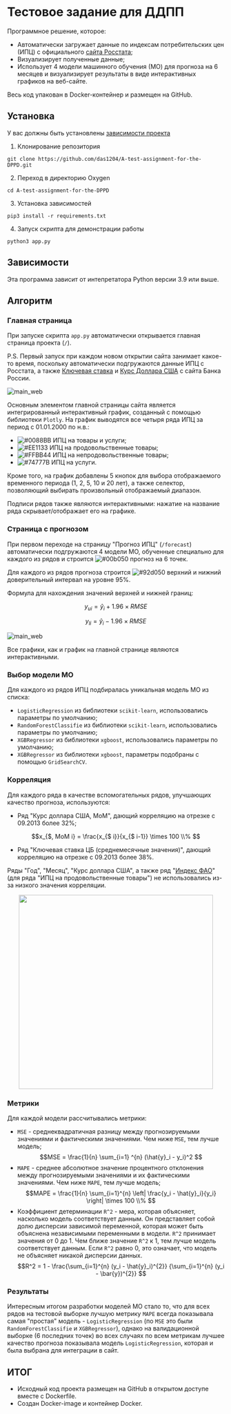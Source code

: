 # Тестовое задание для ДДПП
Программное решение, которое:
* Автоматически загружает данные по индексам потребительских цен (ИПЦ) с официального [сайта Росстата](https://rosstat.gov.ru/statistics/price#);
* Визуализирует полученные данные;
* Использует 4 модели машинного обучения (МО) для прогноза на 6 месяцев и визуализирует результаты в виде интерактивных графиков на веб-сайте.

Весь код упакован в Docker-контейнер и размещен на GitHub.
<!-- описание репозитория -->

<!--Блок информации о репозитории в бейджах-->

<!--Установка-->
## Установка
У вас должны быть установлены [зависимости проекта](https://github.com/das1204/A-test-assignment-for-the-DPPD#зависимости)

1. Клонирование репозитория 

```git clone https://github.com/das1204/A-test-assignment-for-the-DPPD.git```

2. Переход в директорию Oxygen

```cd A-test-assignment-for-the-DPPD```

3. Установка зависимостей

```pip3 install -r requirements.txt```

4. Запуск скрипта для демонстрации работы

```python3 app.py```


<!--зависимости-->
## Зависимости
Эта программа зависит от интепретатора Python версии 3.9 или выше.

<!--Логика работы-->
## Алгоритм

### Главная страница

При запуске скрипта ```app.py``` автоматически открывается главная страница проекта (```/```).

P.S. Первый запуск при каждом новом открытии сайта занимает какое-то время, поскольку автоматически подгружаются данные ИПЦ с Росстата, а также [Ключевая ставка](https://cbr.ru/hd_base/KeyRate/?UniDbQuery.Posted=True) и [Курс Доллара США](https://cbr.ru/currency_base/dynamics/?UniDbQuery.Posted=True&UniDbQuery.so=0&UniDbQuery.mode=1&UniDbQuery.date_req1=&UniDbQuery.date_req2=&UniDbQuery.VAL_NM_RQ=R01235) с сайта Банка России.

![main_web](./img/main_web.png)

Основным элементом главной страницы сайта является интегрированный интерактивный график, созданный с помощью библиотеки ```Plotly```.
На график выводятся все четыря ряда ИПЦ за период с 01.01.2000 по н.в.:
* ![#0088BB](https://placehold.co/15x15/0088BB/0088BB.png) ИПЦ на товары и услуги;
* ![#EE1133](https://placehold.co/15x15/EE1133/EE1133.png) ИПЦ на продовольственные товары;
* ![#FFBB44](https://placehold.co/15x15/FFBB44/FFBB44.png) ИПЦ на непродовольственные товары;
* ![#74777B](https://placehold.co/15x15/74777B/74777B.png) ИПЦ на услуги.

Кроме того, на график добавлены 5 кнопок для выбора отображаемого временного периода (1, 2, 5, 10 и 20 лет), а также селектор, позволяющий выбирать произвольный отображаемый диапазон.

Подписи рядов также являются интерактивными: нажатие на название ряда скрывает/отображает его на графике.

### Страница с прогнозом

При первом переходе на страницу "Прогноз ИПЦ" (```/forecast```) автоматически подгружаются 4 модели МО, обученные специально для каждого из рядов и строится ![#00b050](https://placehold.co/15x15/00b050/00b050.png) прогноз на 6 точек.

Для каждого из рядов прогноза строится ![#92d050](https://placehold.co/15x15/92d050/92d050.png) верхний и нижний доверительный интервал на уровне 95%.

Формула для нахождения значений верхней и нижней границ:

$$y_{ui} = \hat{y}_i + 1.96 \times RMSE $$

$$y_{li} = \hat{y}_i - 1.96 \times RMSE $$

![main_web](./img/forecast_web.png)

Все графики, как и график на главной странице являются интерактивными.

### Выбор модели МО

Для каждого из рядов ИПЦ подбиралась уникальная модель МО из списка:
<!-- * ```SARIMA``` из библиотеки ```statsmodels```, параметры подобраны с помощью ```GridSearchCV```, -->
* ```LogisticRegression``` из библиотеки ```scikit-learn```, использовались параметры по умолчанию;
* ```RandomForestClassifie``` из библиотеки ```scikit-learn```, использовались параметры по умолчанию;
* ```XGBRegressor``` из библиотеки ```xgboost```, использовались параметры по умолчанию;
* ```XGBRegressor``` из библиотеки ```xgboost```, параметры подобраны с помощью ```GridSearchCV```.

### Корреляция

Для каждого ряда в качестве вспомогательных рядов, улучшающих качество прогноза, используются:
* Ряд "Курс доллара США, MoM", дающий корреляцию на отрезке с 09.2013 более 32%;

$$x_{$, MoM i} = \frac{x_{$ i}}{x_{$ i-1}} \times 100 \\% $$

* Ряд "Ключевая ставка ЦБ (среднемесячные значения)", дающий корреляцию на отрезке с 09.2013 более 38%.

Ряды "Год", "Месяц", "Курс доллара США", а также ряд "[Индекс ФАО](https://www.fao.org/worldfoodsituation/foodpricesindex/ru)" (для ряда "ИПЦ на продовольственные товары") не использовались из-за низкого значения корреляции.

<p align="center">
  <img width="450" height="450" src="./img/corr.jpg">
</p>

### Метрики

Для каждой модели рассчитывались метрики:
* ```MSE``` - среднеквадратичная разницу между прогнозируемыми значениями и фактическими значениями. Чем ниже ```MSE```, тем лучше модель;
$$MSE = \frac{1}{n} \sum_{i=1} ^{n} (\hat{y}_i - y_i)^2 $$
* ```MAPE``` - среднее абсолютное значение процентного отклонения между прогнозируемыми значениями и их фактическими значениями. Чем ниже ```MAPE```, тем лучше модель;
$$MAPE = \frac{1}{n} \sum_{i=1}^{n} \left| \frac{y_i - \hat{y}_i}{y_i} \right| \times 100 \\% $$
* Коэффициент детерминации ```R^2``` - мера, которая объясняет, насколько модель соответствует данным. Он представляет собой долю дисперсии зависимой переменной, которая может быть объяснена независимыми переменными в модели. ```R^2``` принимает значения от 0 до 1. Чем ближе значение ```R^2``` к 1, тем лучше модель соответствует данным. Если ```R^2``` равно 0, это означает, что модель не объясняет никакой дисперсии данных.
$$R^2 = 1 - \frac{\sum_{i=1}^{n} (y_i - \hat{y}_i)^{2}} {\sum_{i=1}^{n} (y_i - \bar{y})^{2}} $$

### Результаты

Интересным итогом разработки моделей МО стало то, что для всех рядов на тестовой выборке лучшую метрику ```MAPE``` всегда показывала самая "простая" модель - ```LogisticRegression``` (по ```MSE``` это были ```RandomForestClassifie``` и ```XGBRegressor```), однако на валидационной выборке (6 последних точек) во всех случаях по всем метрикам лучшее качество прогноза показывала модель ```LogisticRegression```, которая и была выбрана для интеграции в сайт.

## ИТОГ
* Исходный код проекта размещен на GitHub в открытом доступе вместе с Dockerfile.
* Создан Docker-image и контейнер Docker.

<!--![docker](./img/docker.png)-->




